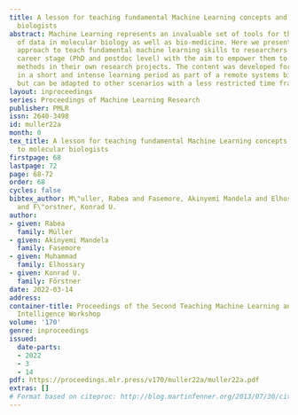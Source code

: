 ```yaml
---
title: A lesson for teaching fundamental Machine Learning concepts and skills to molecular
  biologists
abstract: Machine Learning represents an invaluable set of tools for the analysis
  of data in molecular biology as well as bio-medicine. Here we present an training
  approach to teach fundamental machine learning skills to researchers in their early
  career stage (PhD and postdoc level) with the aim to empower them to apply these
  methods in their own research projects. The content was developed for being delivered
  in a short and intense learning period as part of a remote systems biology workshop
  but can be adapted to other scenarios with a less restricted time frame.
layout: inproceedings
series: Proceedings of Machine Learning Research
publisher: PMLR
issn: 2640-3498
id: muller22a
month: 0
tex_title: A lesson for teaching fundamental Machine Learning concepts and skills
  to molecular biologists
firstpage: 68
lastpage: 72
page: 68-72
order: 68
cycles: false
bibtex_author: M\"uller, Rabea and Fasemore, Akinyemi Mandela and Elhossary, Muhammad
  and F\"orstner, Konrad U.
author:
- given: Rabea
  family: Müller
- given: Akinyemi Mandela
  family: Fasemore
- given: Muhammad
  family: Elhossary
- given: Konrad U.
  family: Förstner
date: 2022-03-14
address:
container-title: Proceedings of the Second Teaching Machine Learning and Artificial
  Intelligence Workshop
volume: '170'
genre: inproceedings
issued:
  date-parts:
  - 2022
  - 3
  - 14
pdf: https://proceedings.mlr.press/v170/muller22a/muller22a.pdf
extras: []
# Format based on citeproc: http://blog.martinfenner.org/2013/07/30/citeproc-yaml-for-bibliographies/
---
```

